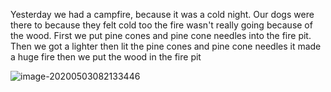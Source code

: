Yesterday we had a campfire, because it was a cold night. Our dogs were there to because they felt cold too the fire wasn't really going because of the wood. First we put pine cones and pine cone needles into the fire pit. Then we got a lighter then lit the pine cones and pine cone needles it made a huge fire then we put the wood in the fire pit

![image-20200503082133446](E:\github\ninagu2010.github.io\images\image-20200503082133446.png)